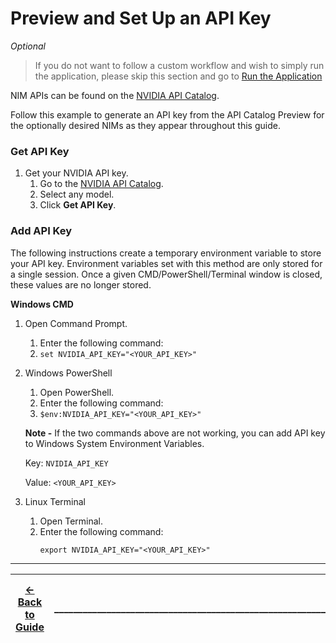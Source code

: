 # Preview and Set Up an API Key 

*Optional*

>If you do not want to follow a custom workflow and wish to simply run the application, please skip this section and go to [Run the Application](./customize_app.md)

NIM APIs can be found on the [NVIDIA API Catalog](https://build.nvidia.com/explore/discover). 

Follow this example to generate an API key from the API Catalog Preview for the optionally desired NIMs as they appear throughout this guide.

### **Get API Key**

1. Get your NVIDIA API key.  
   1. Go to the [NVIDIA API Catalog](https://build.nvidia.com).  
   2. Select any model.  
   3. Click **Get API Key**.

### **Add API Key**

The following instructions create a temporary environment variable to store your API key. Environment variables set with this method are only stored for a single session. Once a given CMD/PowerShell/Terminal window is closed, these values are  no longer stored.

**Windows CMD**

1. Open Command Prompt.  
   1. Enter the following command:  
   2. `set NVIDIA_API_KEY="<YOUR_API_KEY>"`  
2. Windows PowerShell  
   1. Open PowerShell.  
   2. Enter the following command:  
   3. `$env:NVIDIA_API_KEY="<YOUR_API_KEY>"`

   **Note \-** If the two commands above are not working, you can add API key to Windows System Environment Variables.  

   Key: `NVIDIA_API_KEY`

   Value: `<YOUR_API_KEY>`  

3. Linux Terminal  
   1. Open Terminal.  
   2. Enter the following command:  
      ```   
      export NVIDIA_API_KEY="<YOUR_API_KEY>"  
      ```
----
| [&larr; Back to Guide](../README.md) |___________________________________________________________________________  | [Next (Create your Own App) &rarr;](./create_app.md) |
|-------------------------------|--|---------------------------------------------|